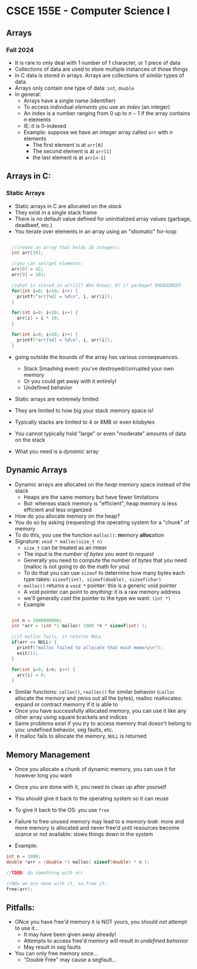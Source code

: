 
# CSCE 155E - Computer Science I
## Arrays
### Fall 2024

* It is rare to only deal with 1 number of 1 character, or 1 piece of data
* Collections of data are used to store multiple instances of those things
* In C data is stored in arrays.  Arrays are collections of *similar* types of data
* Arrays only contain one type of data: `int`, `double`
* In general:
  * Arrays have a single name (identifier)
  * To access individual *elements* you use an *index* (an integer)
  * An index is a number ranging from 0 up to $n-1$ if the array contains $n$ elements
  * IE: it is 0-indexed
  * Example: suppose we have an integer array called `arr` with $n$ elements
    * The first element is at `arr[0]`
    * The second element is at `arr[1]`
    * the last element is at `arr[n-1]`

## Arrays in C:

### Static Arrays

* Static arrays in C are allocated on the *stack*
* They exist in a single stack frame
* There is no default value defined for uninitialized array values (garbage, deadbeef, etc.)
* You iterate over elements in an array using an "idiomatic" for-loop

```c

  //create an array that holds 10 integers:
  int arr[10];

  //you can set/get elements:
  arr[0] = 42;
  arr[9] = 101;

  //what is stored in arr[1]? Who knows: 0? 1? garbage? 0XDEADBEEF
  for(int i=0; i<10; i++) {
    printf("arr[%d] = %d\n", i, arr[i]);
  }

  for(int i=0; i<10; i++) {
    arr[i] = i * 10;
  }

  for(int i=0; i<10; i++) {
    printf("arr[%d] = %d\n", i, arr[i]);
  }

```

* going outside the bounds of the array has various conseqeuences.
  * Stack Smashing event: you've destroyed/corrupted your own memory
  * Or you could get away with it entirely!
  * Undefined behavior

* Static arrays are extremely limited
* They are limited to how big your stack memory space is!
* Typically stacks are limited to 4 or 8MB or even kilobytes
* You cannot typically hold "large" or even "moderate" amounts of data on the stack
* What you need is a *dynamic* array

## Dynamic Arrays

* Dynamic arrays are allocated on the *heap* memory space instead of the stack
  * Heaps are the same memory but have fewer limitations
  * But: whereas stack memory is "efficient", heap memory is less efficient and less organized
* How do you allocate memory on the heap?
* You do so by asking (requesting) the operating system for a "chunk" of memory
* To do this, you use the function `malloc()`: **m**emory **alloc**ation
* Signature: `void * malloc(size_t n)`
  * `size_t` can be treated as an inteer
  * The input is the *number of bytes you want to request*
  * Generally you need to compute the number of bytes that you need (malloc is not going to do the math for you)
  * To do that you can use `sizeof` to determine how many bytes each type takes:
  `sizeof(int), sizeof(double), sizeof(char)`
  * `malloc()` returns a `void *` pointer: this is a generic void pointer
  * A void pointer can point to *anything*: it is a raw memory address
  * we'll generally *cast* the pointer to the type we want: `(int *)`
  * Example

```c

  int n = 1000000000;
  int *arr = (int *) malloc( 1000 *n * sizeof(int) );

  //if malloc fails, it returns NULL
  if(arr == NULL) {
    printf("malloc failed to allocate that much memory\n");
    exit(1);
  }

  for(int i=0; i<n; i++) {
    arr[i] = 0;
  }

```

* Similar functions: `calloc()`, `realloc()` for similar behavior (`calloc` allocate the memory and zeros out all the bytes), realloc reallocates: expand or contract memorry if it is able to
* Once you have successfully allocated memory, you can use it like any other array using square brackets and indices
* Same problems exist if you try to access memory that doesn't belong to you: undefined behavior, seg faults, etc.
* If malloc fails to allocate the memory, `NULL` is returned

## Memory Management

* Once you allocate a chunk of dynamic memory, you can use it for however long you want
* Once you are done with it, you need to clean up after yourself
* You *should*  give it back to the operating system so it can reuse
* To give it back to the OS: you use `free`
* Failure to free unused memory may lead to a *memory leak*: more and more memory is allocated and never free'd until resources become scarce or not available: slows things down in the system

* Example:

```c
int n = 1000;
double *arr = (double *) malloc( sizeof(double) * n );

//TODO: do something with arr

//NOw we are done with it, so free it:
free(arr);

```

## Pitfalls:

* ONce you have free'd memory it is NOT yours, you should *not* attempt to use it...
  * It may have been given away already!
  * Attempts to access free'd memory will result in *undefined behavior*
  * May result in seg faults
* You can only free memory once...
  * "Double Free" may cause a segfault...
```text










```

